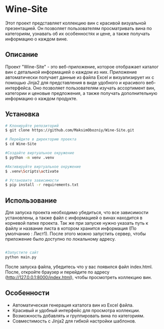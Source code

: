 # Wine-Site

Этот проект представляет коллекцию вин с красивой визуальной презентацией. Он позволяет пользователям просматривать вина по категориям, узнавать об их особенностях и цене, а также получать информацию о каждом вине.

## Описание

Проект "Wine-Site" - это веб-приложение, которое отображает каталог вин с детальной информацией о каждом из них. Приложение автоматически получает данные из файла Excel и визуализирует их с помощью Jinja2 для представления в виде удобного и красивого веб-интерфейса. Оно позволяет пользователям изучать ассортимент вин, категории и ценовые предложения, а также получать дополнительную информацию о каждом продукте.

## Установка

```bash
# Клонируйте репозиторий
$ git clone https://github.com/MaksimObozniy/Wine-Site.git

# Перейдите в директорию проекта
$ cd Wine-Site

#Создайте виртуальное окружение
$ python -m venv .venv

#Активируйте виртуальное окружение
$ .venv\Scripts\activate

# Установите зависимости
$ pip install -r requirements.txt
```

## Использование

Для запуска проекта необходимо убедиться, что все зависимости установлены, а также файл c информацией о винах находится в корневой папке проекта. Так же при запуске нужно указать путь к файлу и название листа в котором хранится информация (По умолчанию : Лист1).
После этого можно запустить сервер, чтобы приложение было доступно по локальному адресу.

```bash

#Запустите сайт
python main.py
```
После запуска файла, убедитесь что у вас появился файл index.html. После, откройте браузер и перейдите по адресу (http://127.0.0.1:8000/index.html), чтобы просмотреть коллекцию вин.

## Особенности

- Автоматическая генерация каталога вин из Excel файла.
- Красивый и удобный интерфейс для просмотра коллекции.
- Возможность добавлять и группировать вина по категориям.
- Совместимость с Jinja2 для гибкой настройки шаблонов.
